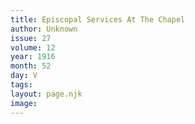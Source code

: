 ```yaml
---
title: Episcopal Services At The Chapel
author: Unknown
issue: 27
volume: 12
year: 1916
month: 52
day: V
tags:
layout: page.njk
image:
---
```



